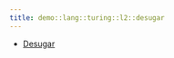 ```yaml
---
title: demo::lang::turing::l2::desugar
---
```



* [Desugar](../../../../../../Library/demo/lang/turing/l2/desugar/Desugar.md)